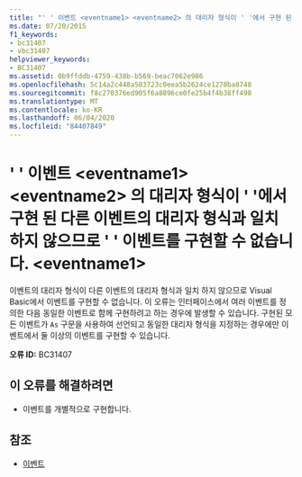 ```yaml
---
title: "' ' 이벤트 <eventname1> <eventname2> 의 대리자 형식이 ' '에서 구현 된 다른 이벤트의 대리자 형식과 일치 하지 않으므로 ' ' 이벤트를 구현할 수 없습니다. <eventname1>"
ms.date: 07/20/2015
f1_keywords:
- bc31407
- vbc31407
helpviewer_keywords:
- BC31407
ms.assetid: 0b9ffddb-4759-438b-b569-beac7062e986
ms.openlocfilehash: 5c14a2c448a503723c0eea5b2624ce1270ba8748
ms.sourcegitcommit: f8c270376ed905f6a8896ce0fe25b4f4b38ff498
ms.translationtype: MT
ms.contentlocale: ko-KR
ms.lasthandoff: 06/04/2020
ms.locfileid: "84407849"
---
```

# <a name="event-eventname1-cannot-implement-event-eventname2-because-its-delegate-type-does-not-match-the-delegate-type-of-another-event-implemented-by-eventname1"></a>' ' 이벤트 \<eventname1> \<eventname2> 의 대리자 형식이 ' '에서 구현 된 다른 이벤트의 대리자 형식과 일치 하지 않으므로 ' ' 이벤트를 구현할 수 없습니다. \<eventname1>
이벤트의 대리자 형식이 다른 이벤트의 대리자 형식과 일치 하지 않으므로 Visual Basic에서 이벤트를 구현할 수 없습니다. 이 오류는 인터페이스에서 여러 이벤트를 정의한 다음 동일한 이벤트로 함께 구현하려고 하는 경우에 발생할 수 있습니다. 구현된 모든 이벤트가 `As` 구문을 사용하여 선언되고 동일한 대리자 형식을 지정하는 경우에만 이벤트에서 둘 이상의 이벤트를 구현할 수 있습니다.  
  
 **오류 ID:** BC31407  
  
## <a name="to-correct-this-error"></a>이 오류를 해결하려면  
  
- 이벤트를 개별적으로 구현합니다.  
  
## <a name="see-also"></a>참조

- [이벤트](../programming-guide/language-features/events/index.md)
